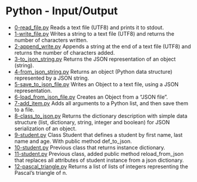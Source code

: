 # Python - Input/Output

- [0-read_file.py](https://github.com/viviani22/holbertonschool-higher_level_programming/edit/main/python-input_output/0-read_file.py) Reads a text file (UTF8) and prints it to stdout.
- [1-write_file.py](https://github.com/viviani22/holbertonschool-higher_level_programming/edit/main/python-input_output/1-write_file.py) Writes a string to a text file (UTF8) and returns the number of characters written.
- [2-append_write.py](https://github.com/viviani22/holbertonschool-higher_level_programming/edit/main/python-input_output/2-append_write.py) Appends a string at the end of a text file (UTF8) and returns the number of characters added.
- [3-to_json_string.py](https://github.com/viviani22/holbertonschool-higher_level_programming/edit/main/python-input_output/3-to_json_string.py) Returns the JSON representation of an object (string).
- [4-from_json_string.py](https://github.com/viviani22/holbertonschool-higher_level_programming/edit/main/python-input_output/4-from_json_string.py) Returns an object (Python data structure) represented by a JSON string.
- [5-save_to_json_file.py](https://github.com/viviani22/holbertonschool-higher_level_programming/edit/main/python-input_output/5-save_to_json_file.py) Writes an Object to a text file, using a JSON representation.
- [6-load_from_json_file.py](https://github.com/viviani22/holbertonschool-higher_level_programming/edit/main/python-input_output/6-load_from_json_file.py) Creates an Object from a “JSON file”.
- [7-add_item.py](https://github.com/viviani22/holbertonschool-higher_level_programming/edit/main/python-input_output/7-add_item.py) Adds all arguments to a Python list, and then save them to a file.
- [8-class_to_json.py](https://github.com/viviani22/holbertonschool-higher_level_programming/edit/main/python-input_output/8-class_to_json.py) Returns the dictionary description with simple data structure (list, dictionary, string, integer and boolean) for JSON serialization of an object.
- [9-student.py](https://github.com/viviani22/holbertonschool-higher_level_programming/edit/main/python-input_output/9-student.py) Class Student that defines a student by first name, last name and age. With public method def_to_json.
- [10-student.py](https://github.com/viviani22/holbertonschool-higher_level_programming/edit/main/python-input_output/10-student.py) Previous class that returns instance dictionary.
- [11-student.py](https://github.com/viviani22/holbertonschool-higher_level_programming/edit/main/python-input_output/11-student.py) Previous class, added public method reload_from_json that replaces all attributes of student instance from a json dictionary.
- [12-pascal_triangle.py](https://github.com/viviani22/holbertonschool-higher_level_programming/edit/main/python-input_output/12-pascal_triangle.py) Returns a list of lists of integers representing the Pascal’s triangle of n.
